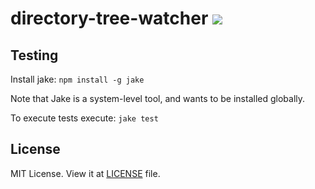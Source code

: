 directory-tree-watcher [<img src="https://secure.travis-ci.org/jolira/directory-tree-watcher.png" />](http://travis-ci.org/#!/jolira/directory-tree-watcher)
========================================



Testing
-----------------

Install jake: `npm install -g jake`

Note that Jake is a system-level tool, and wants to be installed globally.

To execute tests execute: `jake test`

License
-----------------

MIT License. View it at [LICENSE](https://raw.github.com/jolira/directory-tree-watcher/master/LICENSE.txt) file.
